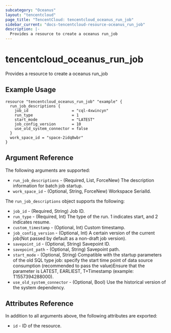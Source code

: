 ```yaml
---
subcategory: "Oceanus"
layout: "tencentcloud"
page_title: "TencentCloud: tencentcloud_oceanus_run_job"
sidebar_current: "docs-tencentcloud-resource-oceanus_run_job"
description: |-
  Provides a resource to create a oceanus run_job
---
```


# tencentcloud_oceanus_run_job

Provides a resource to create a oceanus run_job

## Example Usage

```hcl
resource "tencentcloud_oceanus_run_job" "example" {
  run_job_descriptions {
    job_id                   = "cql-4xwincyn"
    run_type                 = 1
    start_mode               = "LATEST"
    job_config_version       = 10
    use_old_system_connector = false
  }
  work_space_id = "space-2idq8wbr"
}
```

## Argument Reference

The following arguments are supported:

* `run_job_descriptions` - (Required, List, ForceNew) The description information for batch job startup.
* `work_space_id` - (Optional, String, ForceNew) Workspace SerialId.

The `run_job_descriptions` object supports the following:

* `job_id` - (Required, String) Job ID.
* `run_type` - (Required, Int) The type of the run. 1 indicates start, and 2 indicates resume.
* `custom_timestamp` - (Optional, Int) Custom timestamp.
* `job_config_version` - (Optional, Int) A certain version of the current job(Not passed by default as a non-draft job version).
* `savepoint_id` - (Optional, String) Savepoint ID.
* `savepoint_path` - (Optional, String) Savepoint path.
* `start_mode` - (Optional, String) Compatible with the startup parameters of the old SQL type job: specify the start time point of data source consumption (recommended to pass the value)Ensure that the parameter is LATEST, EARLIEST, T+Timestamp (example: T1557394288000).
* `use_old_system_connector` - (Optional, Bool) Use the historical version of the system dependency.

## Attributes Reference

In addition to all arguments above, the following attributes are exported:

* `id` - ID of the resource.





